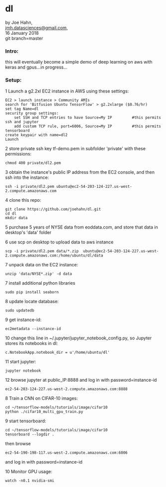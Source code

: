 # dl

by Joe Hahn,<br />
jmh.datasciences@gmail.com,<br />
16 January 2018<br />
git branch=master


### Intro:

this will eventually become a simple demo of deep learning on aws with keras and 
gpus...in progress...


### Setup:


1 Launch a g2.2xl EC2 instance in AWS using these settings:

    EC2 > launch instance > Community AMIs
    search for 'Bitfusion Ubuntu TensorFlow' > g2.2xlarge ($0.76/hr)
    set tag Name=dl
    security group settings:
        set SSH and TCP entries to have Source=My IP         #this permits ssh and jupyter
        add custom TCP rule, port=6006, Source=My IP         #this permits tensorboard
    create keypair with name=dl2
    Launch

2 store private ssh key tf-demo.pem in subfolder 'private' with these permissions:

    chmod 400 private/dl2.pem

3 obtain the instance's public IP address from the EC2 console, and then ssh into the instance:

    ssh -i private/dl2.pem ubuntu@ec2-54-203-124-227.us-west-2.compute.amazonaws.com

4 clone this repo:

    git clone https://github.com/joehahn/dl.git
    cd dl
    mkdir data

5 purchase 5 years of NYSE data from eoddata.com, and store that data in desktop's 'data' folder

6 use scp on desktop to upload data to aws instance

    scp -i private/dl2.pem data/*.zip  ubuntu@ec2-54-203-124-227.us-west-2.compute.amazonaws.com:/home/ubuntu/dl/data

7 unpack data on the EC2 instance:

    unzip 'data/NYSE*.zip' -d data
    
7 install additional python libraries

    sudo pip install seaborn

8 update locate database:

    sudo updatedb

9 get instance-id:

    ec2metadata --instance-id

10 change this line in ~/.jupyter/jupyter_notebook_config.py, so Jupyter stores its notebooks in dl:

    c.NotebookApp.notebook_dir = u'/home/ubuntu/dl'

11 start jupyter:

    jupyter notebook

12 browse jupyter at public_IP:8888 and log in with password=instance-id

    ec2-54-203-124-227.us-west-2.compute.amazonaws.com:8888





8 Train a CNN on CIFAR-10 images:

    cd ~/tensorflow-models/tutorials/image/cifar10
    python ./cifar10_multi_gpu_train.py

9 start tensorboard:

    cd ~/tensorflow-models/tutorials/image/cifar10
    tensorboard --logdir .

then browse

    ec2-54-190-198-117.us-west-2.compute.amazonaws.com:6006

and log in with password=instance-id

10 Monitor GPU usage:

    watch -n0.1 nvidia-smi



